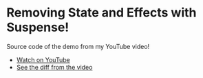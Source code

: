 # Removing State and Effects with Suspense!

Source code of the demo from my YouTube video!

- [Watch on YouTube]()
- [See the diff from the video]()

